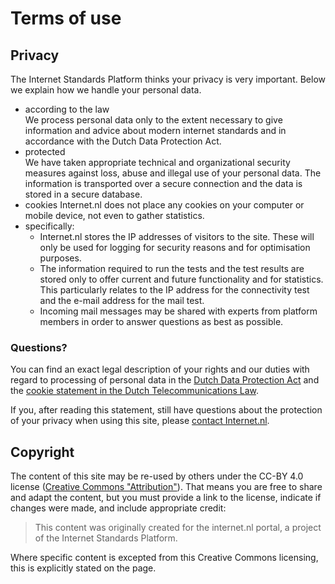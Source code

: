 # Terms of use

## Privacy

The Internet Standards Platform thinks your privacy is very important. Below
we explain how we handle your personal data.

- according to the law  
  We process personal data only to the extent necessary to give information
  and advice about modern internet standards and in accordance with the Dutch
  Data Protection Act.
- protected  
  We have taken appropriate technical and organizational security measures
  against loss, abuse and illegal use of your personal data. The information
  is transported over a secure connection and the data is stored in a secure
  database.
- cookies
  Internet.nl does not place any cookies on your computer or mobile device,
  not even to gather statistics.
- specifically:
  - Internet.nl stores the IP addresses of visitors to the site. These will
    only be used for logging for security reasons and for optimisation
    purposes.
  - The information required to run the tests and the test results are stored
    only to offer current and future functionality and for statistics. This
    particularly relates to the IP address for the connectivity test and the
    e-mail address for the mail test.
  - Incoming mail messages may be shared with experts from platform members
    in order to answer questions as best as possible.

### Questions?

You can find an exact legal description of your rights and our duties with
regard to processing of personal data in the
[Dutch Data Protection Act](http://wetten.overheid.nl/BWBR0011468)
and the
[cookie statement in the Dutch Telecommunications Law](http://wetten.overheid.nl/BWBR0009950/#Hoofdstuk11_Paragraaf11.1_Artikel11.7a).

If you, after reading this statement, still have questions about the
protection of your privacy when using this site, please
[contact Internet.nl](/contact/).

## Copyright

The content of this site may be re-used by others under the CC-BY 4.0 license
([Creative Commons &quot;Attribution&quot;](https://creativecommons.org/licenses/by/4.0/)).
That means you are free to share and adapt the content, but you must 
provide a link to the license, indicate if changes were made, and include
appropriate credit:

> This content was originally created for the internet.nl portal, a project of
> the Internet Standards Platform.

Where specific content is excepted from this Creative Commons licensing, this
is explicitly stated on the page.
